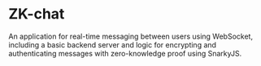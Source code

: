 # ZK-chat
 An application for real-time messaging between users using WebSocket, including a basic backend server and logic for encrypting and authenticating messages with zero-knowledge proof using SnarkyJS.
